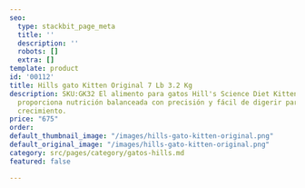 ```yaml
---
seo:
  type: stackbit_page_meta
  title: ''
  description: ''
  robots: []
  extra: []
template: product
id: '00112'
title: Hills gato Kitten Original 7 Lb 3.2 Kg
description: SKU:GK32 El alimento para gatos Hill's Science Diet Kitten Healthy Development
  proporciona nutrición balanceada con precisión y fácil de digerir para gatitos en
  crecimiento.
price: "675"
order: 
default_thumbnail_image: "/images/hills-gato-kitten-original.png"
default_original_image: "/images/hills-gato-kitten-original.png"
category: src/pages/category/gatos-hills.md
featured: false

---
```

